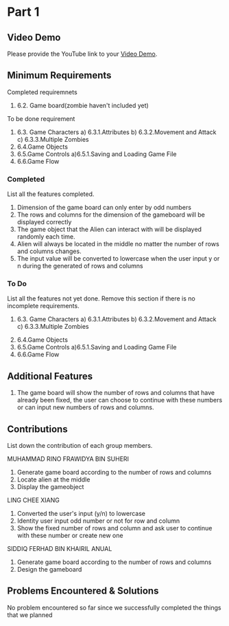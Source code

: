 # Part 1

## Video Demo

Please provide the YouTube link to your [Video Demo](https://youtu.be/Jzz_fhH3CvA).

## Minimum Requirements
Completed requiremnets
1) 6.2. Game board(zombie haven't included yet)

To be done requirement
1) 6.3. Game Characters
    a) 6.3.1.Attributes
    b) 6.3.2.Movement and Attack
    c) 6.3.3.Multiple Zombies
2) 6.4.Game Objects
3) 6.5.Game Controls
    a)6.5.1.Saving and Loading Game File
4) 6.6.Game Flow

### Completed

List all the features completed.

1. Dimension of the game board can only enter by odd numbers
2. The rows and columns for the dimension of the gameboard will be displayed correctly 
3. The game object that the Alien can interact with will be displayed randomly each time.
4. Alien will always be located in the middle no matter the number of rows and columns changes.
5. The input value will be converted to lowercase when the user input y or n during the generated of rows and  columns

### To Do

List all the features not yet done. Remove this section if there is no incomplete requirements.

1. 6.3. Game Characters
    a) 6.3.1.Attributes
    b) 6.3.2.Movement and Attack
    c) 6.3.3.Multiple Zombies
2) 6.4.Game Objects
3) 6.5.Game Controls
    a)6.5.1.Saving and Loading Game File
4) 6.6.Game Flow

## Additional Features

1) The game board will show the number of rows and columns that have already been fixed, the user can choose to continue with these numbers or can input new numbers of rows and columns.



## Contributions

List down the contribution of each group members.

MUHAMMAD RINO FRAWIDYA BIN SUHERI

1. Generate game board according to the number of rows and columns
2. Locate alien at the middle
3. Display the gameobject 


LING CHEE XIANG

1. Converted the user's input (y/n) to lowercase
2. Identity user input odd number or not for row and column
3. Show the fixed number of rows and column and ask user to continue with these number or create new one


SIDDIQ FERHAD BIN KHAIRIL ANUAL

1. Generate game board according to the number of rows and columns
2. Design the gameboard

## Problems Encountered & Solutions

No problem encountered so far since we successfully completed the things that we planned